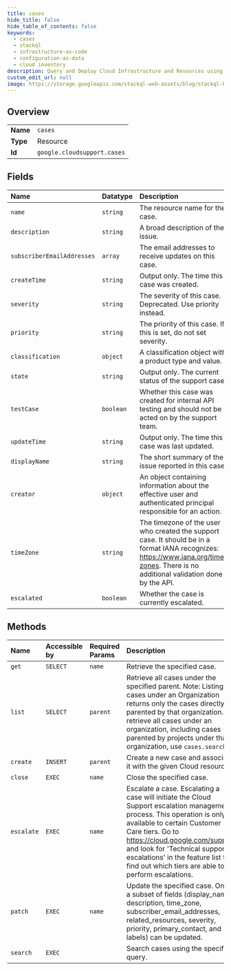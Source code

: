 ```yaml
---
title: cases
hide_title: false
hide_table_of_contents: false
keywords:
  - cases
  - stackql
  - infrastructure-as-code
  - configuration-as-data
  - cloud inventory
description: Query and Deploy Cloud Infrastructure and Resources using SQL
custom_edit_url: null
image: https://storage.googleapis.com/stackql-web-assets/blog/stackql-blog-post-featured-image.png
---
```

  
    

## Overview
<table><tbody>
<tr><td><b>Name</b></td><td><code>cases</code></td></tr>
<tr><td><b>Type</b></td><td>Resource</td></tr>
<tr><td><b>Id</b></td><td><code>google.cloudsupport.cases</code></td></tr>
</tbody></table>

## Fields
| Name | Datatype | Description |
|:-----|:---------|:------------|
| `name` | `string` | The resource name for the case. |
| `description` | `string` | A broad description of the issue. |
| `subscriberEmailAddresses` | `array` | The email addresses to receive updates on this case. |
| `createTime` | `string` | Output only. The time this case was created. |
| `severity` | `string` | The severity of this case. Deprecated. Use priority instead. |
| `priority` | `string` | The priority of this case. If this is set, do not set severity. |
| `classification` | `object` | A classification object with a product type and value. |
| `state` | `string` | Output only. The current status of the support case. |
| `testCase` | `boolean` | Whether this case was created for internal API testing and should not be acted on by the support team. |
| `updateTime` | `string` | Output only. The time this case was last updated. |
| `displayName` | `string` | The short summary of the issue reported in this case. |
| `creator` | `object` | An object containing information about the effective user and authenticated principal responsible for an action. |
| `timeZone` | `string` | The timezone of the user who created the support case. It should be in a format IANA recognizes: https://www.iana.org/time-zones. There is no additional validation done by the API. |
| `escalated` | `boolean` | Whether the case is currently escalated. |
## Methods
| Name | Accessible by | Required Params | Description |
|:-----|:--------------|:----------------|:------------|
| `get` | `SELECT` | `name` | Retrieve the specified case. |
| `list` | `SELECT` | `parent` | Retrieve all cases under the specified parent. Note: Listing cases under an Organization returns only the cases directly parented by that organization. To retrieve all cases under an organization, including cases parented by projects under that organization, use `cases.search`. |
| `create` | `INSERT` | `parent` | Create a new case and associate it with the given Cloud resource. |
| `close` | `EXEC` | `name` | Close the specified case. |
| `escalate` | `EXEC` | `name` | Escalate a case. Escalating a case will initiate the Cloud Support escalation management process. This operation is only available to certain Customer Care tiers. Go to https://cloud.google.com/support and look for 'Technical support escalations' in the feature list to find out which tiers are able to perform escalations. |
| `patch` | `EXEC` | `name` | Update the specified case. Only a subset of fields (display_name, description, time_zone, subscriber_email_addresses, related_resources, severity, priority, primary_contact, and labels) can be updated. |
| `search` | `EXEC` |  | Search cases using the specified query. |
